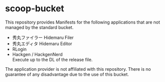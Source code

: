 # scoop-bucket

This repository provides Manifests for the following applications that are not managed by the standard bucket.

- 秀丸ファイラー Hidemaru Filer
- 秀丸エディタ Hidemaru Editor
- RLogin
- Hackgen / HackgenNerd  
  Execute up to the DL of the release file.

The application provider is not affiliated with this repository.
There is no guarantee of any disadvantage due to the use of this bucket.
